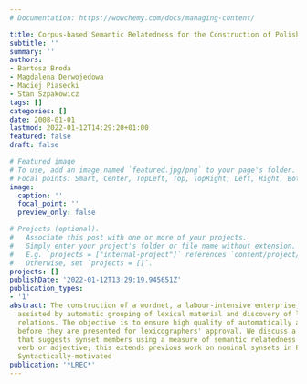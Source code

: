```yaml
---
# Documentation: https://wowchemy.com/docs/managing-content/

title: Corpus-based Semantic Relatedness for the Construction of Polish WordNet.
subtitle: ''
summary: ''
authors:
- Bartosz Broda
- Magdalena Derwojedowa
- Maciej Piasecki
- Stan Szpakowicz
tags: []
categories: []
date: 2008-01-01
lastmod: 2022-01-12T14:29:20+01:00
featured: false
draft: false

# Featured image
# To use, add an image named `featured.jpg/png` to your page's folder.
# Focal points: Smart, Center, TopLeft, Top, TopRight, Left, Right, BottomLeft, Bottom, BottomRight.
image:
  caption: ''
  focal_point: ''
  preview_only: false

# Projects (optional).
#   Associate this post with one or more of your projects.
#   Simply enter your project's folder or file name without extension.
#   E.g. `projects = ["internal-project"]` references `content/project/deep-learning/index.md`.
#   Otherwise, set `projects = []`.
projects: []
publishDate: '2022-01-12T13:29:19.945651Z'
publication_types:
- '1'
abstract: The construction of a wordnet, a labour-intensive enterprise, can be significantly
  assisted by automatic grouping of lexical material and discovery of lexical semantic
  relations. The objective is to ensure high quality of automatically acquired results
  before they are presented for lexicographers' approval. We discuss a software tool
  that suggests synset members using a measure of semantic relatedness with a given
  verb or adjective; this extends previous work on nominal synsets in Polish WordNet.
  Syntactically-motivated
publication: '*LREC*'
---
```

